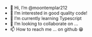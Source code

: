 - 👋 Hi, I’m @moontemplar212
- 👀 I’m interested in good quality code!
- 🌱 I’m currently learning Typescript
- 💞️ I’m looking to collaborate on ...
- 📫 How to reach me ... on github 😁

<!---
moontemplar212/moontemplar212 is a ✨ special ✨ repository because its `README.md` (this file) appears on your GitHub profile.
You can click the Preview link to take a look at your changes.
--->
